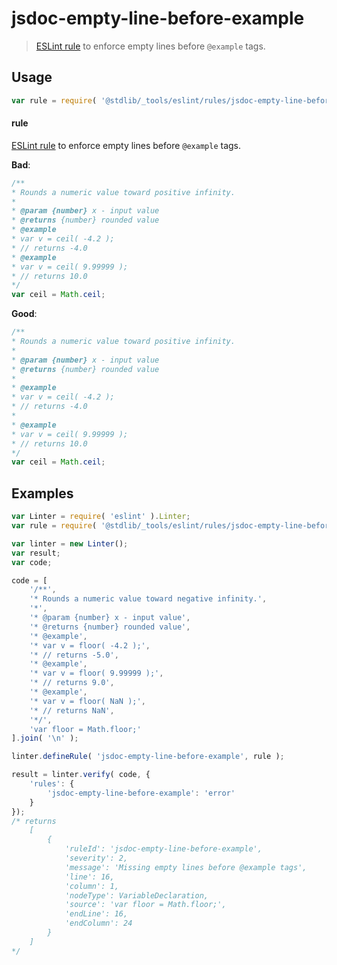 <!--

@license Apache-2.0

Copyright (c) 2018 The Stdlib Authors.

Licensed under the Apache License, Version 2.0 (the "License");
you may not use this file except in compliance with the License.
You may obtain a copy of the License at

   http://www.apache.org/licenses/LICENSE-2.0

Unless required by applicable law or agreed to in writing, software
distributed under the License is distributed on an "AS IS" BASIS,
WITHOUT WARRANTIES OR CONDITIONS OF ANY KIND, either express or implied.
See the License for the specific language governing permissions and
limitations under the License.

-->

# jsdoc-empty-line-before-example

> [ESLint rule][eslint-rules] to enforce empty lines before `@example` tags.

<section class="intro">

</section>

<!-- /.intro -->

<section class="usage">

## Usage

```javascript
var rule = require( '@stdlib/_tools/eslint/rules/jsdoc-empty-line-before-example' );
```

#### rule

[ESLint rule][eslint-rules] to enforce empty lines before `@example` tags.

**Bad**:

<!-- eslint-disable stdlib/jsdoc-empty-line-before-example -->

```javascript
/**
* Rounds a numeric value toward positive infinity.
*
* @param {number} x - input value
* @returns {number} rounded value
* @example
* var v = ceil( -4.2 );
* // returns -4.0
* @example
* var v = ceil( 9.99999 );
* // returns 10.0
*/
var ceil = Math.ceil;
```

**Good**:

```javascript
/**
* Rounds a numeric value toward positive infinity.
*
* @param {number} x - input value
* @returns {number} rounded value
*
* @example
* var v = ceil( -4.2 );
* // returns -4.0
*
* @example
* var v = ceil( 9.99999 );
* // returns 10.0
*/
var ceil = Math.ceil;
```

</section>

<!-- /.usage -->

<section class="examples">

## Examples

<!-- eslint no-undef: "error" -->

```javascript
var Linter = require( 'eslint' ).Linter;
var rule = require( '@stdlib/_tools/eslint/rules/jsdoc-empty-line-before-example' );

var linter = new Linter();
var result;
var code;

code = [
    '/**',
    '* Rounds a numeric value toward negative infinity.',
    '*',
    '* @param {number} x - input value',
    '* @returns {number} rounded value',
    '* @example',
    '* var v = floor( -4.2 );',
    '* // returns -5.0',
    '* @example',
    '* var v = floor( 9.99999 );',
    '* // returns 9.0',
    '* @example',
    '* var v = floor( NaN );',
    '* // returns NaN',
    '*/',
    'var floor = Math.floor;'
].join( '\n' );

linter.defineRule( 'jsdoc-empty-line-before-example', rule );

result = linter.verify( code, {
    'rules': {
        'jsdoc-empty-line-before-example': 'error'
    }
});
/* returns
    [
        {
            'ruleId': 'jsdoc-empty-line-before-example',
            'severity': 2,
            'message': 'Missing empty lines before @example tags',
            'line': 16,
            'column': 1,
            'nodeType': VariableDeclaration,
            'source': 'var floor = Math.floor;',
            'endLine': 16,
            'endColumn': 24
        }
    ]
*/
```

</section>

<!-- /.examples -->

<section class="links">

[eslint-rules]: https://eslint.org/docs/developer-guide/working-with-rules

</section>

<!-- /.links -->

